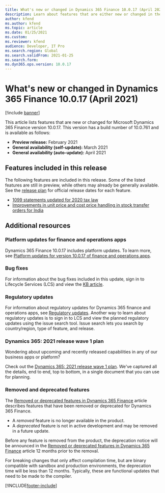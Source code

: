 ```yaml
---
title: What's new or changed in Dynamics 365 Finance 10.0.17 (April 2021)
description: Learn about features that are either new or changed in the Dynamics 365 Finance version 10.0.17 preview release distributed in April 2021.
author: kfend
ms.author: kfend
ms.topic: article
ms.date: 01/25/2021
ms.custom:
ms.reviewer: kfend 
audience: Developer, IT Pro
ms.search.region: Global
ms.search.validFrom: 2021-01-25
ms.search.form:
ms.dyn365.ops.version: 10.0.17
---
```


# What's new or changed in Dynamics 365 Finance 10.0.17 (April 2021)

[!include [banner](../includes/banner.md)]

This article lists features that are new or changed for Microsoft Dynamics 365 Finance version 10.0.17. This version has a build number of 10.0.761 and is available as follows:

- **Preview release:** February 2021
- **General availability (self-update):** March 2021
- **General availability (auto-update):** April 2021

## Features included in this release

The following features are included in this release. Some of the listed features are still in preview, while others may already be generally available. See the [release plan](/dynamics365/release-plans/) for official release dates for each feature.

- [1099 statements updated for 2020 tax law](/dynamics365-release-plan/2020wave2/finance-operations/dynamics365-finance/1099-statements-updated-2020-tax-law)
- [Improvements in unit price and cost price handling in stock transfer orders for India](/dynamics365-release-plan/2020wave2/finance-operations/dynamics365-finance/improvements-unit-price-cost-price-handling-stock-transfer-orders-india)

## Additional resources

### Platform updates for finance and operations apps
Dynamics 365 Finance 10.0.17 includes platform updates. To learn more, see [Platform updates for version 10.0.17 of finance and operations apps](../../fin-ops-core/dev-itpro/get-started/whats-new-platform-updates-10-0-17.md). 

### Bug fixes 
For information about the bug fixes included in this update, sign in to Lifecycle Services (LCS) and view the [KB article](https://fix.lcs.dynamics.com/Issue/Details?bugId=551039&dbType=3&qc=510c0f86ac24207edecf80d9f313de2065ba105446736042428e3b5489fdf607).

### Regulatory updates
For information about regulatory updates for Dynamics 365 finance and operations apps, see [Regulatory updates](../localizations/global/regulatory-updates.md). Another way to learn about regulatory updates is to sign in to LCS and view the planned regulatory updates using the issue search tool. Issue search lets you search by country/region, type of feature, and release. 

### Dynamics 365: 2021 release wave 1 plan

Wondering about upcoming and recently released capabilities in any of our business apps or platform?

Check out the [Dynamics 365: 2021 release wave 1 plan](/dynamics365-release-plan/2021wave1/). We've captured all the details, end to end, top to bottom, in a single document that you can use for planning.

### Removed and deprecated features

The [Removed or deprecated features in Dynamics 365 Finance](../get-started/removed-deprecated-features-finance.md) article describes features that have been removed or deprecated for Dynamics 365 Finance.

- A *removed* feature is no longer available in the product.
- A *deprecated* feature is not in active development and may be removed in a future update.

Before any feature is removed from the product, the deprecation notice will be announced in the [Removed or deprecated features in Dynamics 365 Finance](../get-started/removed-deprecated-features-finance.md) article 12 months prior to the removal.

For breaking changes that only affect compilation time, but are binary compatible with sandbox and production environments, the deprecation time will be less than 12 months. Typically, these are functional updates that need to be made to the compiler.


[!INCLUDE[footer-include](../../includes/footer-banner.md)]

